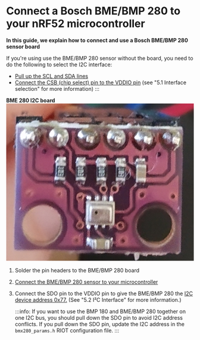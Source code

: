 # Connect a Bosch BME/BMP 280 to your nRF52 microcontroller

**In this guide, we explain how to connect and use a Bosch BME/BMP 280 sensor board**

If you're using use the BME/BMP 280 sensor without the board, you need to do the following to select the I2C interface:
- [Pull up the SCL and SDA lines](https://electronics.stackexchange.com/a/1852/201179)
- [Connect the CSB (chip select) pin to the VDDIO pin](https://ae-bst.resource.bosch.com/media/_tech/media/datasheets/BST-BMP280-DS001.pdf)
 (see "5.1 Interface selection" for more information)
:::

**BME 280 I2C board**
![BME 280 I2C board](../images/BME280_board.png)

1. Solder the pin headers to the BME/BMP 280 board

2. [Connect the BME/BMP 280 sensor to your microcontroller](connect-a-I2C-sensor.md)

3. Connect the SDO pin to the VDDIO pin to give the BME/BMP 280 the [I2C device address 0x77.](https://ae-bst.resource.bosch.com/media/_tech/media/datasheets/BST-BMP280-DS001.pdf) (See "5.2 I²C Interface" for more information.)

    :::info:
    If you want to use the BMP 180 and BME/BMP 280 together on one I2C bus, 
    you should pull down the SDO pin to avoid I2C address conflicts.
    If you pull down the SDO pin, update the I2C address in the `bmx280_params.h` RIOT configuration file.
    :::

